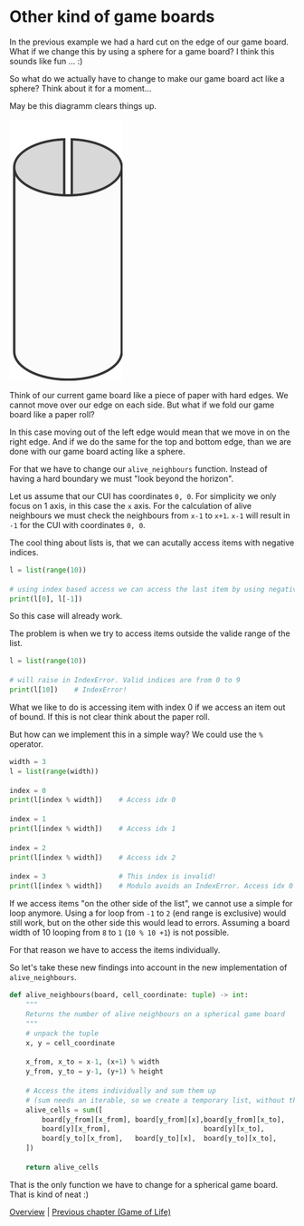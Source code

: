 # Other kind of game boards

 In the previous example we had a hard cut on the edge of our game board. What if we change this by using a sphere for a game board? I think this sounds like fun ... :)

 So what do we actually have to change to make our game board act like a sphere? Think about it for a moment...

 May be this diagramm clears things up.

![Paper roll](ressources/paper_roll.png "Paper roll")

Think of our current game board like a piece of paper with hard edges. We cannot move over our edge on each side. But what if we fold our game board like a paper roll?

In this case moving out of the left edge would mean that we move in on the right edge. And if we do the same for the top and bottom edge, than we are done with our game board acting like a sphere.

For that we have to change our `alive_neighbours` function. Instead of having a hard boundary we must "look beyond the horizon". 

Let us assume that our CUI has coordinates `0, 0`. For simplicity we only focus on 1 axis, in this case the `x` axis. For the calculation of alive neighbours we must check the neighbours from `x-1` to `x+1`. `x-1` will result in `-1` for the CUI with coordinates `0, 0`.

The cool thing about lists is, that we can acutally access items with negative indices. 

```python
l = list(range(10))

# using index based access we can access the last item by using negative indices
print(l[0], l[-1])
```
So this case will already work. 

The problem is when we try to access items outside the valide range of the list.
```python
l = list(range(10))

# will raise in IndexError. Valid indices are from 0 to 9
print(l[10])    # IndexError!
```

What we like to do is accessing item with index 0 if we access an item out of bound. If this is not clear think about the paper roll.

But how can we implement this in a simple way? We could use the `%` operator. 
```python
width = 3
l = list(range(width))

index = 0
print(l[index % width])    # Access idx 0

index = 1
print(l[index % width])    # Access idx 1

index = 2
print(l[index % width])    # Access idx 2

index = 3                  # This index is invalid!
print(l[index % width])    # Modulo avoids an IndexError. Access idx 0
```

If we access items "on the other side of the list", we cannot use a simple for loop anymore. Using a for loop from `-1` to `2` (end range is exclusive) would still work, but on the other side this would lead to errors. Assuming a board width of 10 looping from `8` to `1` (`10 % 10 +1`) is not possible.

For that reason we have to access the items individually.

So let's take these new findings into account in the new implementation of `alive_neighbours`. 

```python
def alive_neighbours(board, cell_coordinate: tuple) -> int:
    """
    Returns the number of alive neighbours on a spherical game board 
    """
    # unpack the tuple
    x, y = cell_coordinate

    x_from, x_to = x-1, (x+1) % width
    y_from, y_to = y-1, (y+1) % height

    # Access the items individually and sum them up 
    # (sum needs an iterable, so we create a temporary list, without the CUI)
    alive_cells = sum([
        board[y_from][x_from], board[y_from][x],board[y_from][x_to],
        board[y][x_from],                       board[y][x_to],
        board[y_to][x_from],   board[y_to][x],  board[y_to][x_to],
    ])

    return alive_cells 

```

That is the only function we have to change for a spherical game board. That is kind of neat :)

[Overview](./overview.md) | [Previous chapter (Game of Life)](./gol.md) 